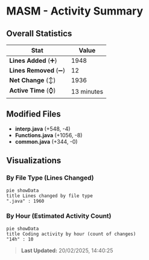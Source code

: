 # MASM - Activity Summary 

## Overall Statistics

| Stat                   | Value                                                             |
| ---------------------- | ----------------------------------------------------------------- |
| **Lines Added** (➕)   | 1948                                          |
| **Lines Removed** (➖) | 12                                        |
| **Net Change** (↕)    | 1936                |
| **Active Time** (⌚)   | 13 minutes |


## Modified Files
- **interp.java** (+548, -4)
- **Functions.java** (+1056, -8)
- **common.java** (+344, -0)

## Visualizations

### By File Type (Lines Changed)

```mermaid
pie showData
title Lines changed by file type
".java" : 1960
```

### By Hour (Estimated Activity Count)

```mermaid
pie showData
title Coding activity by hour (count of changes)
"14h" : 10
```


> **Last Updated:** 20/02/2025, 14:40:25
